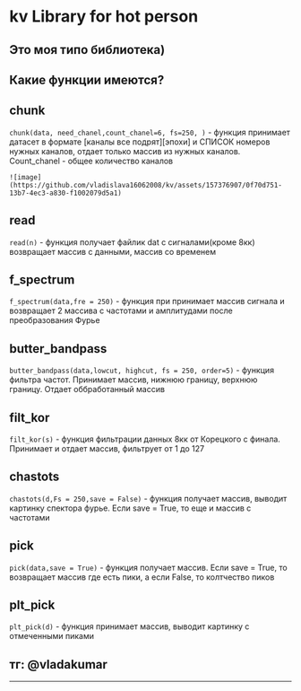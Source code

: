 # kv Library for hot person #

## Это моя типо библиотека) ##

## Какие функции имеются? ##
## chunk ##
`chunk(data, need_chanel,count_chanel=6, fs=250, )` - функция принимает датасет в формате [каналы все подрят][эпохи] и СПИСОК номеров нужных каналов, отдает только массив из нужных каналов. Count_chanel - общее количество каналов

    ![image](https://github.com/vladislava16062008/kv/assets/157376907/0f70d751-13b7-4ec3-a830-f1002079d5a1)

## read ##
`read(n)` - функция получает файлик dat с сигналами(кроме 8кк) возвращает массив с данными, массив со временем


##  f_spectrum ##
`f_spectrum(data,fre = 250)` - функция при принимает массив сигнала и возвращает 2 массива с частотами и амплитудами после преобразования Фурье

##  butter_bandpass ##
`butter_bandpass(data,lowcut, highcut, fs = 250, order=5)` - функция фильтра частот. Принимает массив, нижнюю границу, верхнюю границу. Отдает оббработанный массив 

## filt_kor ##
`filt_kor(s)` - функция фильтрации данных 8кк от Корецкого с финала. Принимает и отдает массив, фильтрует от 1 до 127


## chastots ##
`chastots(d,Fs = 250,save = False)` - функция получает массив, выводит картинку спектора фурье. Если save = True, то еще и массив с частотами


## pick ##
`pick(data,save = True)` - функция получает массив. Если save = True, то возвращает массив где есть пики, а если False, то колтчество пиков

## plt_pick ##
`plt_pick(d)` - функция принимает массив, выводит картинку с отмеченными пиками

## тг: @vladakumar ##
    


----------
